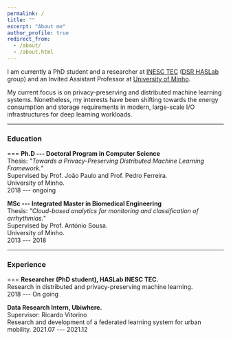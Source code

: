 ```yaml
---
permalink: /
title: ""
excerpt: "About me"
author_profile: true
redirect_from: 
  - /about/
  - /about.html
---
```



I am currently a PhD student and a researcher at [INESC TEC](https://www.inesctec.pt/en) ([DSR HASLab](https://dsr-haslab.github.io/) group) and an Invited Assistant Professor at [University of Minho](https://www.uminho.pt/EN).

My current focus is on privacy-preserving and distributed machine learning systems. Nonetheless, my interests have been shifting towards the energy consumption and storage requirements in modern, large-scale I/O infrastructures for deep learning workloads.

***


### Education
===
**Ph.D --- Doctoral Program in Computer Science**    
Thesis: *"Towards a Privacy-Preserving Distributed Machine Learning Framework."*    
Supervised by Prof. João Paulo and Prof. Pedro Ferreira.    
University of Minho.    
2018 --- ongoing

**MSc --- Integrated Master in Biomedical Engineering**    
Thesis: *"Cloud-based analytics for monitoring and classification of arrhythmias."*    
Supervised by Prof. António Sousa.    
University of Minho.    
2013 --- 2018

***

### Experience
===
**Researcher (PhD student), HASLab INESC TEC.**    
Research in distributed and privacy-preserving machine learning.    
2018 --- On going

**Data Research Intern, Ubiwhere.**    
Supervisor: Ricardo Vitorino    
Research and development of a federated learning system for urban mobility.
2021.07 --- 2021.12
